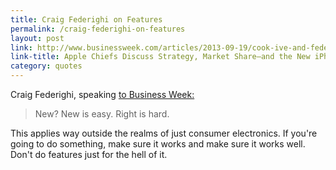 ```yaml
---
title: Craig Federighi on Features
permalink: /craig-federighi-on-features
layout: post
link: http://www.businessweek.com/articles/2013-09-19/cook-ive-and-federighi-on-the-new-iphone-and-apples-once-and-future-strategy
link-title: Apple Chiefs Discuss Strategy, Market Share—and the New iPhones
category: quotes
---
```


Craig Federighi, speaking [to Business Week:](http://www.businessweek.com/articles/2013-09-19/cook-ive-and-federighi-on-the-new-iphone-and-apples-once-and-future-strategy)

<blockquote class="feature">
	<p>New? New is easy. Right is hard.</p>
</blockquote>

This applies way outside the realms of just consumer electronics. If you're going to do something, make sure it works and make sure it works well. Don't do features just for the hell of it.